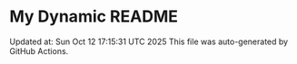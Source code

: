 # My Dynamic README
Updated at: Sun Oct 12 17:15:31 UTC 2025
This file was auto-generated by GitHub Actions.
